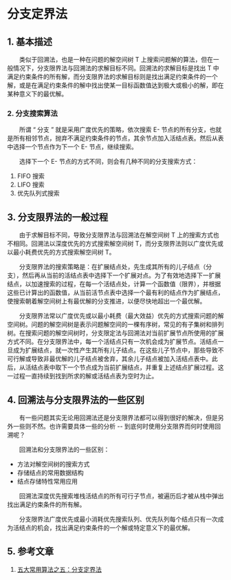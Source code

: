 #  分支定界法

## 1. 基本描述

　　类似于回溯法，也是一种在问题的解空间树 T 上搜索问题解的算法，但在一般情况下，分支限界法与回溯法的求解目标不同。回溯法的求解目标是找出 T 中满足约束条件的所有解，而分支限界法的求解目标则是找出满足约束条件的一个解，或是在满足约束条件的解中找出使某一目标函数值达到极大或极小的解，即在某种意义下的最优解。

### 2. 分支搜索算法

　　所谓 “ 分支 ” 就是采用广度优先的策略，依次搜索 E- 节点的所有分支，也就是所有相邻节点，抛弃不满足约束条件的节点，其余节点加入活结点表。然后从表中选择一个节点作为下一个 E- 节点，继续搜索。

　　选择下一个 E- 节点的方式不同，则会有几种不同的分支搜索方式：

1. FIFO 搜索
2. LIFO 搜索
3. 优先队列式搜索

## 3. 分支限界法的一般过程

　　由于求解目标不同，导致分支限界法与回溯法在解空间树 T 上的搜索方式也不相同。回溯法以深度优先的方式搜索解空间树 T，而分支限界法则以广度优先或以最小耗费优先的方式搜索解空间树 T。

　　分支限界法的搜索策略是：在扩展结点处，先生成其所有的儿子结点（分支），然后再从当前的活结点表中选择下一个扩展对点。为了有效地选择下一扩展结点，以加速搜索的过程，在每一个活结点处，计算一个函数值（限界），并根据这些已计算出的函数值，从当前活节点表中选择一个最有利的结点作为扩展结点，使搜索朝着解空间树上有最优解的分支推进，以便尽快地超出一个最优解。

　　分支限界法常以广度优先或以最小耗费（最大效益）优先的方式搜索问题的解空间树。问题的解空间树是表示问题解空间的一棵有序树，常见的有子集树和排列树。在搜索问题的解空间树时，分支限定法与回溯法对当前扩展节点所使用的扩展方式不同。在分支限界法中，每一个活结点只有一次机会成为扩展节点。活结点一旦成为扩展结点，就一次性产生其所有儿子结点。在这些儿子节点中，那些导致不可行解或导致非最优解的儿子结点被舍弃，其余儿子结点被加入活结点表中。此后，从活结点表中取下一个节点成为当前扩展结点，并重复上述结点扩展过程。这一过程一直持续到找到所求的解或活结点表为空时为止。

## 4. 回溯法与分支限界法的一些区别

　　有一些问题其实无论用回溯法还是分支限界法都可以得到很好的解决，但是另外一些则不然。也许需要具体一些的分析 -- 到底何时使用分支限界而何时使用回溯呢？

　　回溯法和分支限界法的一些区别：

* 方法对解空间树的搜索方式
* 存储结点的常用数据结构
* 结点存储特性常用应用

　　回溯法深度优先搜索堆栈活结点的所有可行子节点，被遍历后才被从栈中弹出找出满足约束条件的所有解。

　　分支限界法广度优先或最小消耗优先搜索队列、优先队列每个结点只有一次成为活结点的机会，找出满足约束条件的一个解或特定意义下的最优解。

## 5. 参考文章

1. [五大常用算法之五：分支定界法](https://www.cnblogs.com/steven_oyj/archive/2010/05/22/1741378.html)
